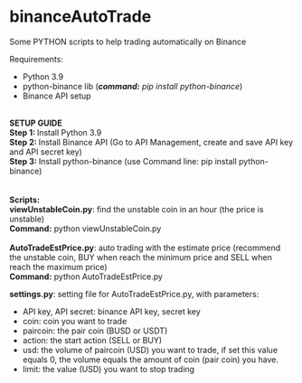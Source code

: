 # binanceAutoTrade
Some PYTHON scripts to help trading automatically on Binance<br>

Requirements:<br>
- Python 3.9<br>
- python-binance lib (<i><b>command:</b> pip install python-binance</i>)
- Binance API setup<br>

<br>
<b>SETUP GUIDE</b><br>
<b>Step 1: </b> Install Python 3.9<br>
<b>Step 2: </b> Install Binance API (Go to API Management, create and save API key and API secret key)<br>
<b>Step 3: </b> Install python-binance (use Command line: pip install python-binance)<br>
<br><br>
<b>Scripts:<br>
 viewUnstableCoin.py</b>: find the unstable coin in an hour (the price is unstable)<br>
 <b>Command:</b> python viewUnstableCoin.py<br>
 <br>
 <b>AutoTradeEstPrice.py</b>: auto trading with the estimate price (recommend the unstable coin, BUY when reach the minimum price and SELL when reach the maximum price)<br>
 <b>Command:</b> python AutoTradeEstPrice.py<br>
 
 <b>settings.py</b>: setting file for AutoTradeEstPrice.py, with parameters:<br>
 - API key, API secret: binance API key, secret key
 - coin: coin you want to trade
 - paircoin: the pair coin (BUSD or USDT)
 - action: the start action (SELL or BUY)
 - usd: the volume of paircoin (USD) you want to trade, if set this value equals 0, the volume equals the amount of coin (pair coin) you have.
 - limit: the value (USD) you want to stop trading 

